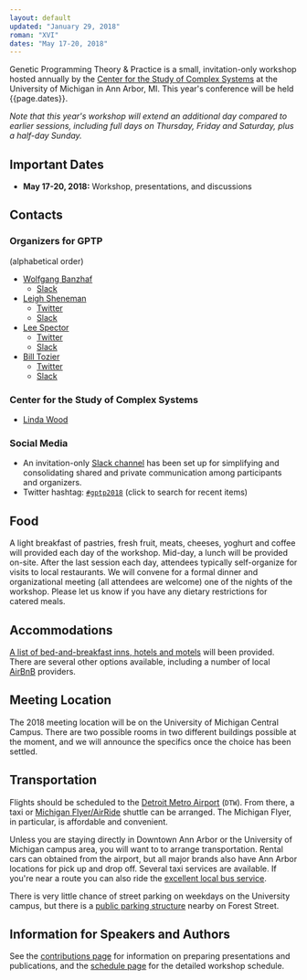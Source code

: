 ```yaml
---
layout: default
updated: "January 29, 2018"
roman: "XVI"
dates: "May 17-20, 2018"
---
```

Genetic Programming Theory & Practice is a small, invitation-only workshop hosted annually by the [Center for the Study of Complex Systems](http://www.lsa.umich.edu/cscs/) at the University of Michigan in Ann Arbor, MI. This year's conference will be held {{page.dates}}.

_Note that this year's workshop will extend an additional day compared to earlier sessions, including full days on Thursday, Friday and Saturday, plus a half-day Sunday._

## Important Dates

- **May 17-20, 2018:** Workshop, presentations, and discussions

## Contacts

### Organizers for GPTP

(alphabetical order)

- [Wolfgang Banzhaf](http://www.cse.msu.edu/~banzhafw/)
    - [Slack](https://gptp-workshops.slack.com/messages/@wolfgang/)
- [Leigh Sheneman](http://leighsheneman.com/)
    - [Twitter](https://twitter.com/ag_shen)
    - [Slack](https://gptp-workshops.slack.com/messages/@leighs/)
- [Lee Spector](http://faculty.hampshire.edu/lspector/)
    - [Twitter](https://twitter.com/leespector)
    - [Slack](https://gptp-workshops.slack.com/messages/@lspector/)
- [Bill Tozier](http://vaguery.github.io/)
    - [Twitter](https://twitter.com/vaguery)
    - [Slack](https://gptp-workshops.slack.com/messages/@bill_tozier/)

### Center for the Study of Complex Systems

- [Linda Wood](https://lsa.umich.edu/cscs/people/staff/linmwood.html)

### Social Media

- An invitation-only [Slack channel](http://gptp-workshops.slack.com) has been set up for simplifying and consolidating shared and private communication among participants and organizers.
- Twitter hashtag: [`#gptp2018`](https://twitter.com/search?f=tweets&q=%23gptp2018) (click to search for recent items)

## Food

A light breakfast of pastries, fresh fruit, meats, cheeses, yoghurt and coffee will provided each day of the workshop. Mid-day, a lunch will be provided on-site. After the last session each day, attendees typically self-organize for visits to local restaurants. We will convene for a formal dinner and organizational meeting (all attendees are welcome) one of the nights of the workshop. Please let us know if you have any dietary restrictions for catered meals.

## Accommodations

[A list of bed-and-breakfast inns, hotels and motels](accommodations.html) will been provided. There are several other options available, including a number of local [AirBnB](https://www.airbnb.com) providers.

## Meeting Location

The 2018 meeting location will be on the University of Michigan Central Campus. There are two possible rooms in two different buildings possible at the moment, and we will announce the specifics once the choice has been settled.

## Transportation

Flights should be scheduled to the [Detroit Metro Airport](http://www.metroairport.com) (`DTW`). From there, a taxi or [Michigan Flyer/AirRide](http://www.michiganflyer.com) shuttle can be arranged. The Michigan Flyer, in particular, is affordable and convenient.

Unless you are staying directly in Downtown Ann Arbor or the University of Michigan campus area, you will want to to arrange transportation. Rental cars can obtained from the airport, but all major brands also have Ann Arbor locations for pick up and drop off. Several taxi services are available. If you're near a route you can also ride the [excellent local bus service](http://www.theride.org).

There is very little chance of street parking on weekdays on the University campus, but there is a [public parking structure](https://pts.umich.edu/parking/structureforest.php) nearby on Forest Street.

## Information for Speakers and Authors

See the [contributions page](contributions.html) for information on preparing presentations and publications, and the [schedule page](schedule.html) for the detailed workshop schedule.
